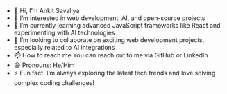- 👋 Hi, I’m Ankit Savaliya
- 👀 I’m interested in web development, AI, and open-source projects
- 🌱 I’m currently learning advanced JavaScript frameworks like React and experimenting with AI technologies
- 💞️ I’m looking to collaborate on exciting web development projects, especially related to AI integrations
- 📫 How to reach me You can reach out to me via GitHub or LinkedIn
- 😄 Pronouns: He/Him
- ⚡ Fun fact: I’m always exploring the latest tech trends and love solving complex coding challenges!

<!---
AnkitSavaliya012/AnkitSavaliya012 is a ✨ special ✨ repository because its `README.md` (this file) appears on your GitHub profile.
You can click the Preview link to take a look at your changes.
--->
